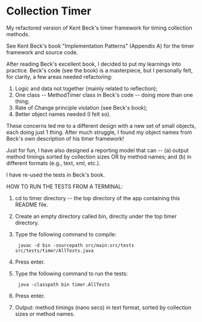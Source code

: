 Collection Timer
================

My refactored version of Kent Beck's timer framework for timing collection methods.  

See Kent Beck's book "Implementation Patterns" (Appendix A) for the timer framework and source code. 

After reading Beck's excellent book, I decided to put my learnings into practice.  Beck's code (see the book) is a masterpiece, but I personally felt, for clarity, a few areas needed refactoring: 

1. Logic and data not together (mainly related to reflection);
2. One class -- MethodTimer class in Beck's code -- doing more than one thing;
3. Rate of Change principle violation (see Beck's book);
4. Better object names needed (I felt so).

These concerns led me to a different design with a new set of small objects, each doing just 1 thing.  After much struggle, I found my object names from Beck's own description of his timer framework!

Just for fun, I have also designed a reporting model that can -- (a) output method timings sorted by collection sizes OR by method names; and (b) in different formats (e.g., text, xml, etc.).

I have re-used the tests in Beck's book.



HOW TO RUN THE TESTS FROM A TERMINAL:

1. cd to timer directory -- the top directory of the app containing this README file.
2. Create an empty directory called bin, directly under the top timer directory.
3. Type the following command to compile: 

		javac -d bin -sourcepath src/main:src/tests  src/tests/timer/AllTests.java

4. Press enter.
5. Type the following command to run the tests:
	
 		java -classpath bin timer.AllTests

6. Press enter.
7. Output: method timings (nano secs) in text format, sorted by collection sizes or method names.
	
